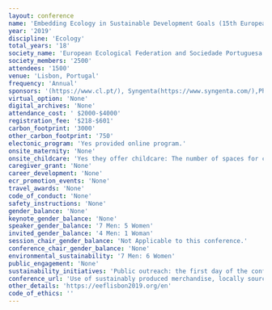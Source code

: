 ```yaml
---
layout: conference 
name: 'Embedding Ecology in Sustainable Development Goals (15th European Ecological Federation (EEF) Congress and 18th National SPECO Meeting)'
year: '2019'
discipline: 'Ecology'
total_years: '18'
society_name: 'European Ecological Federation and Sociedade Portuguesa de Ecologia (Portuguese Ecological Society)'
society_members: '2500'
attendees: '1500'
venue: 'Lisbon, Portugal'
frequency: 'Annual'
sponsors: '(https://www.cl.pt/), Syngenta(https://www.syngenta.com/),Phillip Morris International (https://www.pmi.com/), aralab (https://www.aralab.pt/), Delta Cafes(https://www.deltacafes.com/en?_ga=2.13048052.253097497.1561548343-575540329.1561548343), sustainability partners: Ciencia Viva (http://www.cienciaviva.pt/home/index.asp?accao=changelang&lang=en), EPAL (https://www.epal.pt/EPAL/en/homepage) and many others listed her e(https://eeflisbon2019.org/)'
virtual_option: 'None'
digital_archives: 'None'
attendance_cost: ' $2000-$4000'
registration_fee: '$218-$601'
carbon_footprint: '3000'
other_carbon_footprint: '750'
electonic_program: 'Yes provided online program.'
onsite_maternity: 'None'
onsite_childcare: 'Yes they offer childcare: The number of spaces for childcare is limited, therefore these will be offered on a first come first serve basis, bookable online until 15 July. After this deadline, we kindly ask you to send us an e-mail informing of your interest in the childcare service. If we still have available spaces, we will be glad to inform you. Cost: We are very pleased to be able to offer childcare at our congress. Childcare comes at a cost to the Society, however we are keen to ensure Childcare is accessible to our delegates. As such we will be absorbing a portion of the cost, to ensure the rate to parents is as low as possible. At the registration form, please check the boxes regarding childcare and fill the fields as requested.'
caregiver_grant: 'None'
career_development: 'None'
ecr_promotion_events: 'None'
travel_awards: 'None'
code_of_conduct: 'None'
safety_instructions: 'None'
gender_balance: 'None'
keynote_gender_balance: 'None'
speaker_gender_balance: '7 Men: 5 Women'
invited_gender_balance: '4 Men: 1 Woman'
session_chair_gender_balance: 'Not Applicable to this conference.'
conference_chair_gender_balance: 'None'
environmental_sustainability: '7 Men: 6 Women'
public_engagement: 'None'
sustainability_initiatives: 'Public outreach: the first day of the conference was open to the public'
conference_url: 'Use of sustainably produced merchandise, locally sourced food, no plastics, all waste was recycled, all events located in the same venue to reduce the need for transport services'
other_details: 'https://eeflisbon2019.org/en'
code_of_ethics: ''
---
```

